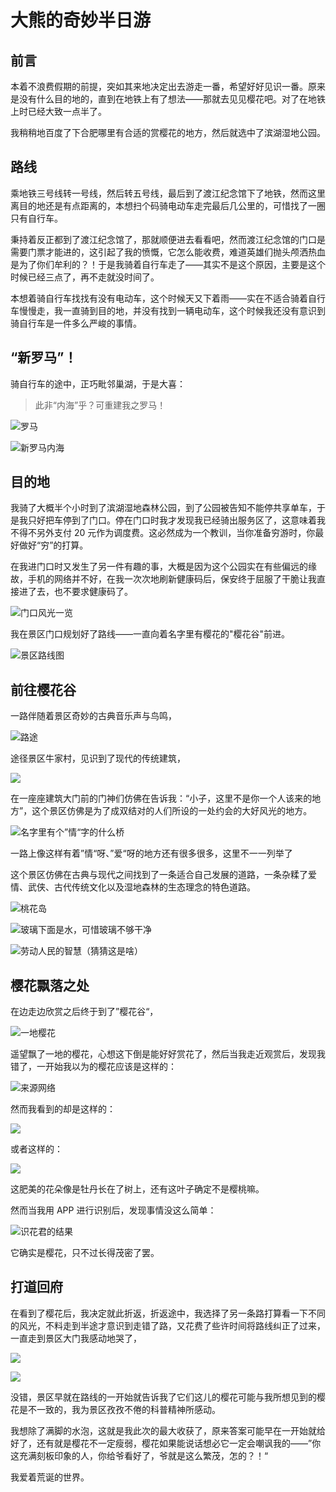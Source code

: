 # 大熊的奇妙半日游

## 前言

本着不浪费假期的前提，突如其来地决定出去游走一番，希望好好见识一番。原来是没有什么目的地的，直到在地铁上有了想法——那就去见见樱花吧。对了在地铁上时已经大致一点半了。

我稍稍地百度了下合肥哪里有合适的赏樱花的地方，然后就选中了滨湖湿地公园。

## 路线

乘地铁三号线转一号线，然后转五号线，最后到了渡江纪念馆下了地铁，然而这里离目的地还是有点距离的，本想扫个码骑电动车走完最后几公里的，可惜找了一圈只有自行车。

秉持着反正都到了渡江纪念馆了，那就顺便进去看看吧，然而渡江纪念馆的门口是需要门票才能进的，这引起了我的愤慨，它怎么能收费，难道英雄们抛头颅洒热血是为了你们牟利的？！于是我骑着自行车走了——其实不是这个原因，主要是这个时候已经三点了，再不走就没时间了。

本想着骑自行车找找有没有电动车，这个时候天又下着雨——实在不适合骑着自行车慢慢走，我一直骑到目的地，并没有找到一辆电动车，这个时候我还没有意识到骑自行车是一件多么严峻的事情。

## “新罗马”！

骑自行车的途中，正巧毗邻巢湖，于是大喜：

> 此非“内海”乎？可重建我之罗马！

![罗马](https://gitee.com/peng_zhi_hung/img-res/raw/master/%E7%BD%97%E9%A9%AC.jpg)



![新罗马内海](https://gitee.com/peng_zhi_hung/img-res/raw/master/%E5%BE%AE%E4%BF%A1%E5%9B%BE%E7%89%87_20210402205728.jpg)

## 目的地

我骑了大概半个小时到了滨湖湿地森林公园，到了公园被告知不能停共享单车，于是我只好把车停到了门口。停在门口时我才发现我已经骑出服务区了，这意味着我不得不另外支付 20 元作为调度费。这必然成为一个教训，当你准备穷游时，你最好做好“穷”的打算。

在我进门口时又发生了另一件有趣的事，大概是因为这个公园实在有些偏远的缘故，手机的网络并不好，在我一次次地刷新健康码后，保安终于屈服了干脆让我直接进了去，也不要求健康码了。



![门口风光一览](https://gitee.com/peng_zhi_hung/img-res/raw/master/%E5%BE%AE%E4%BF%A1%E5%9B%BE%E7%89%87_20210402210904.jpg)

我在景区门口规划好了路线——一直向着名字里有樱花的"樱花谷"前进。

![景区路线图](https://gitee.com/peng_zhi_hung/img-res/raw/master/%E5%BE%AE%E4%BF%A1%E5%9B%BE%E7%89%87_20210402211349.jpg)

## 前往樱花谷

一路伴随着景区奇妙的古典音乐声与鸟鸣，

![路途](https://gitee.com/peng_zhi_hung/img-res/raw/master/%E5%BE%AE%E4%BF%A1%E5%9B%BE%E7%89%87_20210402211620.jpg)

途径景区牛家村，见识到了现代的传统建筑，

![](https://gitee.com/peng_zhi_hung/img-res/raw/master/%E5%BE%AE%E4%BF%A1%E5%9B%BE%E7%89%87_20210402211854.jpg)

在一座座建筑大门前的门神们仿佛在告诉我：“小子，这里不是你一个人该来的地方”，这个景区仿佛是为了成双结对的人们所设的一处约会的大好风光的地方。

![名字里有个”情“字的什么桥](https://gitee.com/peng_zhi_hung/img-res/raw/master/%E5%BE%AE%E4%BF%A1%E5%9B%BE%E7%89%87_20210402212325.jpg)

一路上像这样有着”情“呀、”爱“呀的地方还有很多很多，这里不一一列举了

这个景区仿佛在古典与现代之间找到了一条适合自己发展的道路，一条杂糅了爱情、武侠、古代传统文化以及湿地森林的生态理念的特色道路。

![桃花岛](https://gitee.com/peng_zhi_hung/img-res/raw/master/%E5%BE%AE%E4%BF%A1%E5%9B%BE%E7%89%87_20210402212908.jpg)

![玻璃下面是水，可惜玻璃不够干净](https://gitee.com/peng_zhi_hung/img-res/raw/master/%E5%BE%AE%E4%BF%A1%E5%9B%BE%E7%89%87_20210402212917.jpg)

![劳动人民的智慧（猜猜这是啥）](https://gitee.com/peng_zhi_hung/img-res/raw/master/%E5%BE%AE%E4%BF%A1%E5%9B%BE%E7%89%87_20210402212921.jpg)

## 樱花飘落之处

在边走边欣赏之后终于到了”樱花谷“，

![一地樱花](https://gitee.com/peng_zhi_hung/img-res/raw/master/%E5%BE%AE%E4%BF%A1%E5%9B%BE%E7%89%87_20210402213434.jpg)

遥望飘了一地的樱花，心想这下倒是能好好赏花了，然后当我走近观赏后，发现我错了，一开始我以为的樱花应该是这样的：

![来源网络](https://gitee.com/peng_zhi_hung/img-res/raw/master/%E5%BE%AE%E4%BF%A1%E5%9B%BE%E7%89%87_20210402213744.jpg)

然而我看到的却是这样的：

![](https://gitee.com/peng_zhi_hung/img-res/raw/master/%E5%BE%AE%E4%BF%A1%E5%9B%BE%E7%89%87_20210402213947.jpg)

或者这样的：

![](https://gitee.com/peng_zhi_hung/img-res/raw/master/%E5%BE%AE%E4%BF%A1%E5%9B%BE%E7%89%87_20210402213951.jpg)

这肥美的花朵像是牡丹长在了树上，还有这叶子确定不是樱桃嘛。

然而当我用 APP 进行识别后，发现事情没这么简单：

![识花君的结果](https://gitee.com/peng_zhi_hung/img-res/raw/master/%E5%BE%AE%E4%BF%A1%E5%9B%BE%E7%89%87_20210402214215.jpg)

它确实是樱花，只不过长得茂密了罢。

## 打道回府

在看到了樱花后，我决定就此折返，折返途中，我选择了另一条路打算看一下不同的风光，不料走到半途才意识到走错了路，又花费了些许时间将路线纠正了过来，一直走到景区大门我感动地哭了，

![](https://gitee.com/peng_zhi_hung/img-res/raw/master/%E5%BE%AE%E4%BF%A1%E5%9B%BE%E7%89%87_20210402214658.jpg)

![](https://gitee.com/peng_zhi_hung/img-res/raw/master/%E5%BE%AE%E4%BF%A1%E5%9B%BE%E7%89%87_20210402214701.jpg)

没错，景区早就在路线的一开始就告诉我了它们这儿的樱花可能与我所想见到的樱花是不一致的，我为景区孜孜不倦的科普精神所感动。

我想除了满脚的水泡，这就是我此次的最大收获了，原来答案可能早在一开始就给好了，还有就是樱花不一定瘦弱，樱花如果能说话想必它一定会嘲讽我的——”你这充满刻板印象的人，你给爷看好了，爷就是这么繁茂，怎的？！“

我爱着荒诞的世界。

